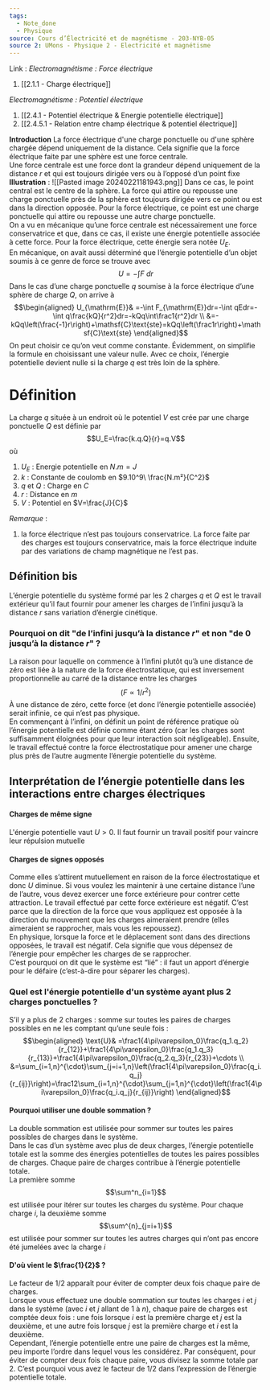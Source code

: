 ```yaml
---
tags:
  - Note_done
  - Physique
source: Cours d’Électricité et de magnétisme - 203-NYB-05
source 2: UMons - Physique 2 - Electricité et magnétisme
---
```


Link :
_Electromagnétisme : Force électrique_
1. [[2.1.1 - Charge électrique]]

_Electromagnétisme : Potentiel électrique_
1. [[2.4.1 - Potentiel électrique & Energie potentielle électrique]]
2. [[2.4.5.1 - Relation entre champ électrique & potentiel électrique]]

**Introduction**
La force électrique d'une charge ponctuelle ou d'une sphère chargée dépend uniquement de la distance. Cela signifie que la force électrique faite par une sphère est une force centrale. 
\
Une force centrale est une force dont la grandeur dépend uniquement de la distance $r$ et qui est toujours dirigée vers ou à l’opposé d’un point fixe
**Illustration** : ![[Pasted image 20240221181943.png]]
Dans ce cas, le point central est le centre de la sphère. La force qui attire ou repousse une charge ponctuelle près de la sphère est toujours dirigée vers ce point ou est dans la direction opposée. Pour la force électrique, ce point est une charge ponctuelle qui attire ou repousse une autre charge ponctuelle.
\
On a vu en mécanique qu’une force centrale est nécessairement une force conservatrice et que, dans ce cas, il existe une énergie potentielle associée à cette force. Pour la force électrique, cette énergie sera notée $U_E$.
\
En mécanique, on avait aussi déterminé que l’énergie potentielle d’un objet soumis à ce genre de force se trouve avec $$U=-\int F\ dr$$
Dans le cas d’une charge ponctuelle $q$ soumise à la force électrique d’une sphère de charge $Q$, on arrive à $$\begin{aligned}
U_{\mathrm{E}}& =-\int F_{\mathrm{E}}dr=-\int qEdr=-\int q\frac{kQ}{r^2}dr=-kQq\int\frac1{r^2}dr  \\
&=-kQq\left(\frac{-1}r\right)+\mathsf{C}\text{ste}=kQq\left(\frac1r\right)+\mathsf{C}\text{ste}
\end{aligned}$$
On peut choisir ce qu’on veut comme constante. Évidemment, on simplifie la formule en choisissant une valeur nulle. Avec ce choix, l’énergie potentielle devient nulle si la charge $q$ est très loin de la sphère.

# Définition
La charge $q$ située à un endroit où le potentiel $V$ est crée par une charge ponctuelle $Q$ est définie par $$U_E=\frac{k.q.Q}{r}=q.V$$ où 
1. $U_E$ : Energie potentielle en $N.m = J$ 
2. $k$ : Constante de coulomb en $9.10^9\ \frac{N.m²}{C^2}$ 
3. $q$ et $Q$ : Charge en $C$
4. $r$ : Distance en $m$ 
5. $V$ : Potentiel en $V=\frac{J}{C}$ 

_Remarque_ :
1. la force électrique n’est pas toujours conservatrice. La force faite par des charges est toujours conservatrice, mais la force électrique induite par des variations de champ magnétique ne l’est pas.

## Définition bis
L’énergie potentielle du système formé par les 2 charges $q$ et $Q$ est le travail extérieur qu’il faut fournir pour amener les charges de l’infini jusqu’à la distance $r$ sans variation d’énergie cinétique.

### Pourquoi on dit "de l’infini jusqu’à la distance $r$" et non "de 0 jusqu’à la distance $r$" ?
La raison pour laquelle on commence à l’infini plutôt qu’à une distance de zéro est liée à la nature de la force électrostatique, qui est inversement proportionnelle au carré de la distance entre les charges $$(F∝1/r^2)$$ À une distance de zéro, cette force (et donc l’énergie potentielle associée) serait infinie, ce qui n’est pas physique.
\
En commençant à l’infini, on définit un point de référence pratique où l’énergie potentielle est définie comme étant zéro (car les charges sont suffisamment éloignées pour que leur interaction soit négligeable). Ensuite, le travail effectué contre la force électrostatique pour amener une charge plus près de l’autre augmente l’énergie potentielle du système.

## Interprétation de l’énergie potentielle dans les interactions entre charges électriques
#### Charges de même signe
L'énergie potentielle vaut $U > 0$. Il faut fournir un travail positif pour vaincre leur répulsion mutuelle

#### Charges de signes opposés 
Comme elles s’attirent mutuellement en raison de la force électrostatique et donc $U$ diminue. Si vous voulez les maintenir à une certaine distance l’une de l’autre, vous devez exercer une force extérieure pour contrer cette attraction.
Le travail effectué par cette force extérieure est négatif. C’est parce que la direction de la force que vous appliquez est opposée à la direction du mouvement que les charges aimeraient prendre (elles aimeraient se rapprocher, mais vous les repoussez).
\
En physique, lorsque la force et le déplacement sont dans des directions opposées, le travail est négatif. Cela signifie que vous dépensez de l’énergie pour empêcher les charges de se rapprocher. 
\
C’est pourquoi on dit que le système est “lié” : il faut un apport d’énergie pour le défaire (c’est-à-dire pour séparer les charges).

### Quel est l'énergie potentielle d'un système ayant plus 2 charges ponctuelles ?
S’il y a plus de 2 charges : somme sur toutes les paires de charges possibles en ne les comptant qu’une seule fois : $$\begin{aligned}
\text{U}& =\frac1{4\pi\varepsilon_0}\frac{q_1.q_2}{r_{12}}+\frac1{4\pi\varepsilon_0}\frac{q_1.q_3}{r_{13}}+\frac1{4\pi\varepsilon_0}\frac{q_2.q_3}{r_{23}}+\cdots   \\
&=\sum_{i=1,n}^{\cdot}\sum_{j=i+1,n}\left(\frac1{4\pi\varepsilon_0}\frac{q_i.q_j}{r_{ij}}\right)=\frac12\sum_{i=1,n}^{\cdot}\sum_{j=1,n}^{\cdot}\left(\frac1{4\pi\varepsilon_0}\frac{q_i.q_j}{r_{ij}}\right)
\end{aligned}$$ 
#### Pourquoi utiliser une double sommation ?
La double sommation est utilisée pour sommer sur toutes les paires possibles de charges dans le système.
\
Dans le cas d’un système avec plus de deux charges, l’énergie potentielle totale est la somme des énergies potentielles de toutes les paires possibles de charges. Chaque paire de charges contribue à l’énergie potentielle totale.
\
La première somme $$\sum^n_{i=1}$$​est utilisée pour itérer sur toutes les charges du système. Pour chaque charge $i$, la deuxième somme $$\sum^{n}_{j=i+1}​$$est utilisée pour sommer sur toutes les autres charges qui n’ont pas encore été jumelées avec la charge $i$

#### D'où vient le $\frac{1}{2}$ ?
Le facteur de $1/2$ apparaît pour éviter de compter deux fois chaque paire de charges.
\
Lorsque vous effectuez une double sommation sur toutes les charges $i$ et $j$ dans le système (avec $i$ et $j$ allant de 1 à $n$), chaque paire de charges est comptée deux fois : une fois lorsque $i$ est la première charge et $j$ est la deuxième, et une autre fois lorsque $j$ est la première charge et $i$ est la deuxième.
\
Cependant, l’énergie potentielle entre une paire de charges est la même, peu importe l’ordre dans lequel vous les considérez. Par conséquent, pour éviter de compter deux fois chaque paire, vous divisez la somme totale par 2. C’est pourquoi vous avez le facteur de 1/2 dans l’expression de l’énergie potentielle totale.